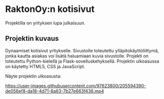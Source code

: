 # RaktonOy:n kotisivut
Projektilla on yrityksen lupa julkaisuun.


## Projektin kuvaus
Dynaamiset kotisivut yritykselle. 
Sivustolle toteutettu ylläpitokäyttöliittymä, jonka kautta asiakas voi lisätä haluamiaan kuvia sivustolle.
Projekti on toteutettu Python-kielellä ja Flask-sovelluskehyksellä. 
Projektin ulkoasussa on käytetty HTML5, CSS ja JavaScript.


Näyte projektin ulkoasusta:


https://user-images.githubusercontent.com/97623800/205594390-de056ef8-da18-4d71-8a63-7b27e663f436.mp4

